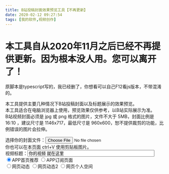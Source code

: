 ```yaml
---
title: B站投稿封面效果预览工具【不再更新】
date: 2020-02-12 09:27:54
tags: [我的软件,视频创作]
---
```


# 本工具自从2020年11月之后已经不再提供更新。因为根本没人用。您可以离开了！

原脚本是typescript写的，我已经删了，你想看可以自己F12看js版本，不带混淆的。  


本工具提供主要几种情况下B站投稿封面以及标题展示的效果预览。  
本工具适合在电脑浏览器上使用，预览效果仅供参考，以B站实际展示为准。  
B站视频封面必须是 jpg 或 png 格式的图片，文件不大于 5MB，封面比例是 16:10 ，建议尺寸是 1146x717，最低尺寸是 960x600，恕不提供裁剪的功能，比例错误的图片会拉伸。  

<div>
    选择你的封面文件：<input type="file" accept="image/jpeg, image/jpg, image/png" id="uploadimg">
    <br>
    你也可以在本页面 ctrl+V 使用剪贴板图片。
    <br>
    视频标题：<input type="text" maxlength="250" id="videotitle" value="你的视频 就在这里" style="width: 400px;">
    <br>
    <input type="radio" name="bgtype" value="app" checked="checked">APP首页推荐
    <input type="radio" name="bgtype" value="appsub">APP订阅页面
    <br>
    <input type="radio" name="bgtype" value="websub">网页动态
    <input type="radio" name="bgtype" value="websub2">网页动态2
    <input type="radio" name="bgtype" value="webspace">网页个人空间
    <br><br>
    <canvas id="drawing" width="600" height="576"></canvas>
    <script src="/js/bilibilicoverpreview.js"></script>
</div>
